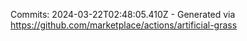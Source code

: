 Commits: 2024-03-22T02:48:05.410Z - Generated via https://github.com/marketplace/actions/artificial-grass
<br>
